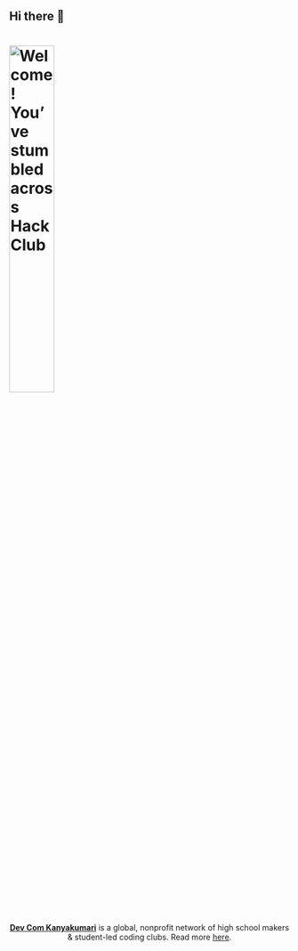 
## Hi there 👋

# <img src="https://avatars.githubusercontent.com/u/113163851?s=200&v=4" width="40%" alt="Welcome! You’ve stumbled across Hack Club">

<p align="center">
  <a href=""><b>Dev Com Kanyakumari</b></a> is a global, nonprofit network of high school makers & student-led coding clubs. Read more <a href="#">here</a>.
</p>



